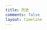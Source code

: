 ```yaml
---
title: 历史
comments: false
layout: timeline
---
```


<!--more-->
<!-- <div class="timeline">
    <div class="timeline-item active">
        <div class="year">2015.9<span class="marker"><span class="dot"></span></span></div><div class="info">搭建WordPress博客</div>
    </div>
    <div class="timeline-item active">
        <div class="year">2016.3<span class="marker"><span class="dot"></span></span></div><div class="info">迁入GitHub Pages + Hexo博客</div>
    </div>
    <div class="timeline-item active">
        <div class="year">2016.7<span class="marker"><span class="dot"></span></span></div><div class="info">入坑卷积神经网络</div>
    </div>
    <div class="timeline-item active">
        <div class="year">2017.2<span class="marker"><span class="dot"></span></span></div><div class="info">用机器学习的方法解决人体姿态估计问题</div>
    </div>
    <div class="timeline-item active">
        <div class="year">2017.7<span class="marker"><span class="dot"></span></span></div><div class="info">全栈+智能硬件+人工智能的成长之路</div>
    </div>
    <div class="timeline-item active">
        <div class="year">2018.7<span class="marker"><span class="dot"></span></span></div><div class="info">参加工作.嵌入式+qt+app+it部署</div>
    </div>
</div> -->
